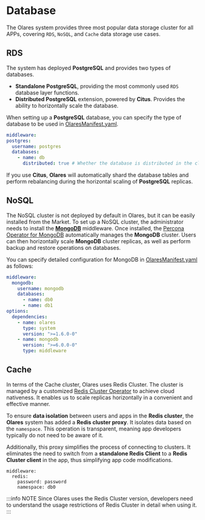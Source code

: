 # Database

The Olares system provides three most popular data storage cluster for all APPs, covering `RDS`, `NoSQL`, and `Cache` data storage use cases.

## RDS

The system has deployed **PostgreSQL** and provides two types of databases.

- **Standalone PostgreSQL**, providing the most commonly used `RDS` database layer functions.
- **Distributed PostgreSQL** extension, powered by **Citus**. Provides the ability to horizontally scale the database.

When setting up a **PostgreSQL** database, you can specify the type of database to be used in [OlaresManifest.yaml](../package/manifest.md#middleware).

```yaml
middleware:
postgres:
  username: postgres
  databases:
    - name: db
      distributed: true # Whether the database is distributed in the cluster.
```

If you use **Citus**, **Olares** will automatically shard the database tables and perform rebalancing during the horizontal scaling of **PostgreSQL** replicas.

## NoSQL

The NoSQL cluster is not deployed by default in Olares, but it can be easily installed from the Market. To set up a NoSQL cluster, the administrator needs to install the [**MongoDB**](https://market.olares.com/middleware/mongodb) middleware. Once installed, the [Percona Operator for MongoDB](https://github.com/percona/percona-server-mongodb-operator) automatically manages the **MongoDB** cluster. Users can then horizontally scale **MongoDB** cluster replicas, as well as perform backup and restore operations on databases.

You can specify detailed configuration for MongoDB in [OlaresManifest.yaml](../package/manifest.md#middleware) as follows:

```yaml
middleware:
  mongodb:
    username: mongodb
    databases:
      - name: db0
      - name: db1
options:
  dependencies:
    - name: olares
      type: system
      version: ">=1.6.0-0"
    - name: mongodb
      version: ">=6.0.0-0"
      type: middleware
```

## Cache

In terms of the Cache cluster, Olares uses Redis Cluster. The cluster is managed by a customized [Redis Cluster Operator](https://github.com/beclab/redis-cluster-operator) to achieve cloud nativeness. It enables us to scale replicas horizontally in a convenient and effective manner.

To ensure **data isolation** between users and apps in the **Redis cluster**, the **Olares** system has added a **Redis cluster proxy**. It isolates data based on the `namespace`. This operation is transparent, meaning app developers typically do not need to be aware of it.

Additionally, this proxy simplifies the process of connecting to clusters. It eliminates the need to switch from a **standalone Redis Client** to a **Redis Cluster client** in the app, thus simplifying app code modifications.

```
middleware:
  redis:
    password: password
    namespace: db0
```

:::info NOTE
Since Olares uses the Redis Cluster version, developers need to understand the usage restrictions of Redis Cluster in detail when using it.
:::
